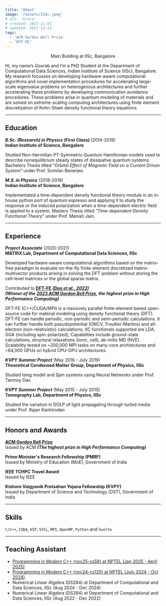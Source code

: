 ```yaml
---
title: 'About'
image: '/assets/IISc.jpeg'
# alt: 'Urara'
# created: 2021-11-01
# updated: 2021-12-12
tags:
  - 'ACM Gordon Bell Prize'
  - 'DFT-FE'
---
```


<p style="text-align:center;">Main Building at IISc, Bangalore</p>

Hi, my name’s Gourab and I’m a PhD Student at the Department of Computational Data Sciences, Indian Institute of Science (IISc), Bangalore. My research focusses on developing hardware-aware computational algorithms and novel implementation procedures for accelerating large-scale eigenvalue problems on heterogenous architectures and further accelerating these problems by developing communication avoidance procedures. These problems arise in quantum modeling of materials and are solved on extreme-scaling computing architectures using finite element discretization of Kohn-Sham density functional theory equations.

---

## Education

**_B.Sc. (Research) in Physics (First Class)_** (2014-2018) <br>
**Indian Institute of Science, Bangalore**

Studied Non-Hermitian PT-Symmetric Quantum Hamiltonian models used to describe nonequilibrium steady states of dissipative quantum systems. Bachelors Thesis titled “_Orbital Effect of Magnetic Field on a Current Driven System_” under Prof. Sumilan Banerjee.

**_M.S. in Physics_** (2018-2019) <br>
**Indian Institute of Science, Bangalore**

Implementated a time-dependent density functional theory module in an in-house python port of quantum espresso and applying it to study the response or the induced polarization when a time-dependent electric field is applied to a system. Masters Thesis titled “_Time-dependent Density Functional Theory_” under Prof. Manish Jain.

---

## Experience

**_Project Associate_** (2020-2021) <br>
**MATRIX Lab, Department of Computational Data Sciences, IISc**

Developed hardware-aware computational algorithms based on the matrix-free paradigm to evaluate on-the-fly finite-element discretized matrix-multivector products arising in solving the DFT problem without storing the cell-level matrices or the global sparse matrix.

Contributed to [**DFT-FE**](https://sites.google.com/umich.edu/dftfe) [**_(Das et al., 2022)_**](https://doi.org/10.1016/j.cpc.2022.108473) <br>
**_(Winner of the [2023 ACM Gordon Bell Prize](https://www.acm.org/media-center/2023/november/gordon-bell-prize-2023), the highest prize in High Performance Computing)_**

DFT-FE (C++/CUDA/MPI) is a massively parallel finite-element based open-source code for material modeling using density functional theory (DFT). DFT-FE can handle periodic, non-periodic and semi-periodic calculations. It can further handle both pseudopotential (ONCV, Troullier-Martins) and all-electron (non-relativistic) calculations; XC functionals supported are LDA, GGA (including spin-polarized); Capabilities include ground-state calculations, structural relaxations (ionic, cell), ab-initio MD (NVE). Scalability tested on ~200,000 MPI tasks on many-core architectures and ~64,000 GPUs on hybrid CPU-GPU architectures.

**_KVPY Summer Project_** (May 2016 - July 2016) <br>
**Theoretical Condensed Matter Group, Department of Physics, IISc**

Studied Ising model and Spin systems using Neural Networks under Prof. Tanmoy Das

**_KVPY Summer Project_** (May 2015 - July 2015) <br>
**Tomography Lab, Department of Physics, IISc**

Studied the variation in DOLP of light propagating through turbid media under Prof. Rajan Kanhirodan

---

## Honors and Awards
[**ACM Gordon Bell Prize**](https://www.acm.org/media-center/2023/november/gordon-bell-prize-2023) <br>
Issued by ACM **_(The highest prize in High Performance Computing)_**

**Prime Minister's Research Fellowship (PMRF)** <br>
Issued by Ministry of Education (MoE), Government of India

**IEEE TCHPC Travel Award** <br>
Issued by IEEE

**Kishore Vaigyanik Protsahan Yojana Fellowship (KVPY)** <br>
Issued by Department of Science and Technology (DST), Government of India

---

## Skills
`C/C++`, `CUDA`, `HIP`, `SYCL`, `MPI`, `OpenMP`, `Python` and `Svelte`

---

## Teaching Assistant

- [Programming in Modern C++ (noc25-cs58) at NPTEL (Jan 2025 - April 2025)](https://youtube.com/playlist?list=PLcj3Q8WAlaGy_5h0zLlP3LBTzYYtuP3yM&feature=shared)
- [Programming in Modern C++ (noc24-cs125) at NPTEL (July 2024 - Oct 2024)](https://youtube.com/playlist?list=PLcj3Q8WAlaGwzSETKfAdW8f0A_ffsCsSE&feature=shared)
- Numerical Linear Algebra (DS284) at Department of Computational and Data Sciences, IISc (Aug 2024 - Dec 2024)
- Numerical Linear Algebra (DS284) at Department of Computational and Data Sciences, IISc (Aug 2022 - Dec 2022)
